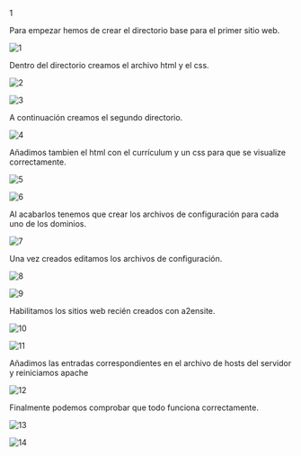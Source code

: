 1

Para empezar hemos de crear el directorio base para el primer sitio web.

![1](https://github.com/PabloEspinosaCastillo/despliegue-de-aplicaciones-web/assets/144775391/58eaff1e-f22a-4eb4-b8d4-120376854504)

Dentro del directorio creamos el archivo html y el css.

![2](https://github.com/PabloEspinosaCastillo/despliegue-de-aplicaciones-web/assets/144775391/ee542700-cd7a-4a56-8dcf-face2ce99630)

![3](https://github.com/PabloEspinosaCastillo/despliegue-de-aplicaciones-web/assets/144775391/119ea338-cdee-4068-8e41-f76aba0601f3)

A continuación creamos el segundo directorio.

![4](https://github.com/PabloEspinosaCastillo/despliegue-de-aplicaciones-web/assets/144775391/f3ab1b0b-aea7-4689-a028-f3a25e0d76dc)

Añadimos tambien el html con el currículum y un css para que se visualize correctamente.

![5](https://github.com/PabloEspinosaCastillo/despliegue-de-aplicaciones-web/assets/144775391/141a000d-9e46-444b-b698-a686d118b937)

![6](https://github.com/PabloEspinosaCastillo/despliegue-de-aplicaciones-web/assets/144775391/1fade8bf-5f32-40d0-8d3f-958f970616fe)

Al acabarlos tenemos que crear los archivos de configuración para cada uno de los dominios.

![7](https://github.com/PabloEspinosaCastillo/despliegue-de-aplicaciones-web/assets/144775391/014920b5-3b3f-4673-a10c-97486ea0645a)

Una vez creados editamos los archivos de configuración.

![8](https://github.com/PabloEspinosaCastillo/despliegue-de-aplicaciones-web/assets/144775391/fc68d71e-87d7-48e9-99c8-4ed1f51aac74)

![9](https://github.com/PabloEspinosaCastillo/despliegue-de-aplicaciones-web/assets/144775391/66593027-b2b9-48d9-9089-00f13ecbd08f)

Habilitamos los sitios web recién creados con a2ensite.

![10](https://github.com/PabloEspinosaCastillo/despliegue-de-aplicaciones-web/assets/144775391/850f387d-7cf9-48d6-892e-8c5923cedb88)

![11](https://github.com/PabloEspinosaCastillo/despliegue-de-aplicaciones-web/assets/144775391/3f7d4e38-e947-4304-a080-e403b36efe54)

Añadimos las entradas correspondientes en el archivo de hosts del servidor y reiniciamos apache

![12](https://github.com/PabloEspinosaCastillo/despliegue-de-aplicaciones-web/assets/144775391/cc480b2f-2df9-4292-9990-4c497ae012c7)

Finalmente podemos comprobar que todo funciona correctamente.

![13](https://github.com/PabloEspinosaCastillo/despliegue-de-aplicaciones-web/assets/144775391/6d361603-de5c-4091-8927-20d7f1daa1f2)

![14](https://github.com/PabloEspinosaCastillo/despliegue-de-aplicaciones-web/assets/144775391/2600e59d-550b-4094-99e6-1dabbec5e0d1)

